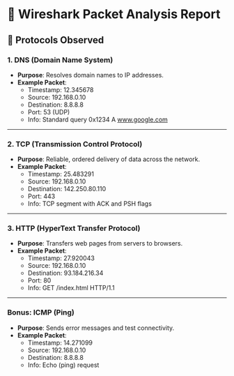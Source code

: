 # 📡 Wireshark Packet Analysis Report

## 🧾 Protocols Observed

### 1. DNS (Domain Name System)
- **Purpose**: Resolves domain names to IP addresses.
- **Example Packet**:
  - Timestamp: 12.345678
  - Source: 192.168.0.10
  - Destination: 8.8.8.8
  - Port: 53 (UDP)
  - Info: Standard query 0x1234 A www.google.com

---

### 2. TCP (Transmission Control Protocol)
- **Purpose**: Reliable, ordered delivery of data across the network.
- **Example Packet**:
  - Timestamp: 25.483291
  - Source: 192.168.0.10
  - Destination: 142.250.80.110
  - Port: 443
  - Info: TCP segment with ACK and PSH flags

---

### 3. HTTP (HyperText Transfer Protocol)
- **Purpose**: Transfers web pages from servers to browsers.
- **Example Packet**:
  - Timestamp: 27.920043
  - Source: 192.168.0.10
  - Destination: 93.184.216.34
  - Port: 80
  - Info: GET /index.html HTTP/1.1

---

### Bonus: ICMP (Ping)
- **Purpose**: Sends error messages and test connectivity.
- **Example Packet**:
  - Timestamp: 14.271099
  - Source: 192.168.0.10
  - Destination: 8.8.8.8
  - Info: Echo (ping) request